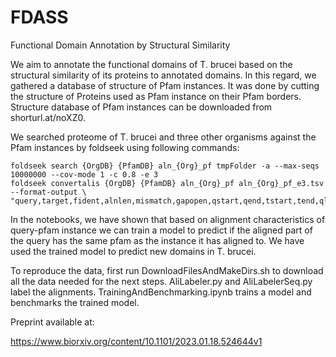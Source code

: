 # FDASS
Functional Domain Annotation by Structural Similarity


We aim to annotate the functional domains of T. brucei based on the
structural similarity of its proteins to annotated domains. In this 
regard, we gathered a database of structure of Pfam instances. It 
was done by cutting the structure of Proteins used as Pfam instance
on their Pfam borders. Structure database of Pfam instances can be 
downloaded from shorturl.at/noXZ0.


We searched proteome of T. brucei and three other organisms against 
the Pfam instances by foldseek using following commands:


```
foldseek search {OrgDB} {PfamDB} aln_{Org}_pf tmpFolder -a --max-seqs 10000000 --cov-mode 1 -c 0.8 -e 3
foldseek convertalis {OrgDB} {PfamDB} aln_{Org}_pf aln_{Org}_pf_e3.tsv --format-output \
"query,target,fident,alnlen,mismatch,gapopen,qstart,qend,tstart,tend,qlen,tlen,evalue,bits,alntmscore,lddt"
```


In the notebooks, we have shown that based on alignment characteristics of 
query-pfam instance we can train a model to predict if the aligned part of 
the query has the same pfam as the instance it has aligned to. We have used
the trained model to predict new domains in T. brucei.


To reproduce the data, first run DownloadFilesAndMakeDirs.sh to download all
the data needed for the next steps. AliLabeler.py and AliLabelerSeq.py label
the alignments. TrainingAndBenchmarking.ipynb trains a model and benchmarks 
the trained model.

Preprint available at: 

https://www.biorxiv.org/content/10.1101/2023.01.18.524644v1
